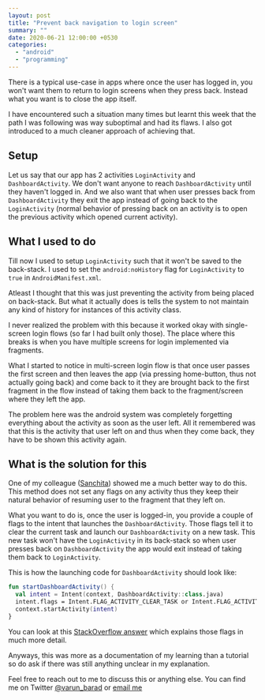 ```yaml
---
layout: post
title: "Prevent back navigation to login screen"
summary: ""
date: 2020-06-21 12:00:00 +0530
categories:
  - "android"
  - "programming"
---
```


There is a typical use-case in apps where once the user has logged in, you won't want them to return to login screens when they press back. Instead what you want is to close the app itself.

I have encountered such a situation many times but learnt this week that the path I was following was way suboptimal and had its flaws. I also got introduced to a much cleaner approach of achieving that.

## Setup

Let us say that our app has 2 activities `LoginActivity` and `DashboardActivity`. We don't want anyone to reach `DashboardActivity` until they haven't logged in. And we also want that when user presses back from `DashboardActivity` they exit the app instead of going back to the `LoginActivity` (normal behavior of pressing back on an activity is to open the previous activity which opened current activity).

## What I used to do

Till now I used to setup `LoginActivity` such that it won't be saved to the back-stack. I used to  set the `android:noHistory` flag for `LoginActivity` to `true` in `AndroidManifest.xml`.

Atleast I thought that this was just preventing the activity from being placed on back-stack. But what it actually does is tells the system to not maintain any kind of history for instances of this activity class.

I never realized the problem with this because it worked okay with single-screen login flows (so far I had built only those). The place where this breaks is when you have multiple screens for login implemented via fragments.

What I started to notice in multi-screen login flow is that once user passes the first screen and then leaves the app (via pressing home-button, thus not actually going back) and come back to it they are brought back to the first fragment in the flow instead of taking them back to the fragment/screen where they left the app.

The problem here was the android system was completely forgetting everything about the activity as soon as the user left. All it remembered was that this is the activity that user left on and thus when they come back, they have to be shown this activity again.

## What is the solution for this

One of my colleague ([Sanchita](https://twitter.com/sanchita_ag)) showed me a much better way to do this. This method does not set any flags on any activity thus they keep their natural behavior of resuming user to the fragment that they left on.

What you want to do is, once the user is logged-in, you provide a couple of flags to the intent that launches the `DashboardActivity`. Those flags tell it to clear the current task and launch our `DashboardActivity` on a new task. This new task won't have the `LoginActivity` in its back-stack so when user presses back on `DashboardActivity` the app would exit instead of taking them back to `LoginActivity`.

This is how the launching code for `DashboardActivity` should look like:

```kotlin
fun startDashboardActivity() {
  val intent = Intent(context, DashboardActivity::class.java)
  intent.flags = Intent.FLAG_ACTIVITY_CLEAR_TASK or Intent.FLAG_ACTIVITY_NEW_TASK
  context.startActivity(intent)
}
```

You can look at this [StackOverflow answer](https://stackoverflow.com/a/29565717/4717436) which explains those flags in much more detail.

Anyways, this was more as a documentation of my learning than a tutorial so do ask if there was still anything unclear in my explanation.

Feel free to reach out to me to discuss this or anything else. You can find me on Twitter [@varun_barad](https://twitter.com/varun_barad) or [email me](mailto:varun@varunbarad.com)